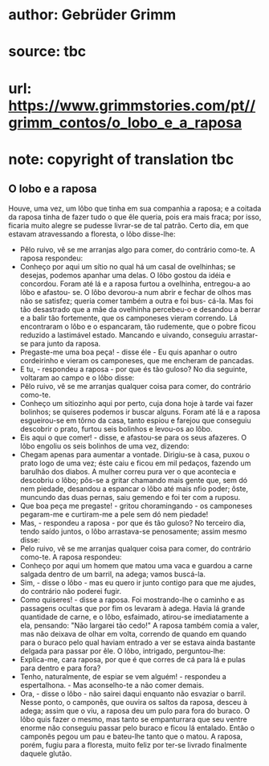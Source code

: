 # author: Gebrüder Grimm
# source: tbc
# url: https://www.grimmstories.com/pt//grimm_contos/o_lobo_e_a_raposa
# note: copyright of translation tbc

## O lobo e a raposa 

Houve, uma vez, um lôbo que tinha em sua companhia a raposa; e a coitada
da raposa tinha de fazer tudo o que êle queria, pois era mais fraca; por
isso, ficaria muito alegre se pudesse livrar-se de tal patrão. Certo
dia, em que estavam atravessando a floresta, o lôbo disse-lhe:
- Pêlo ruivo, vê se me arranjas algo para comer, do contrário como-te.
A raposa respondeu:
- Conheço por aqui um sítio no qual há um casal de ovelhinhas; se
desejas, podemos apanhar uma delas.
O lôbo gostou da idéia e concordou. Foram até lá e a raposa furtou a
ovelhinha, entregou-a ao lôbo e afastou- se. O lôbo devorou-a num abrir
e fechar de olhos mas não se satisfez; queria comer também a outra e foi
bus-
cá-la. Mas foi tão desastrado que a mãe da ovelhinha percebeu-o e
desandou a berrar e a balir tão fortemente, que os camponeses vieram
correndo. Lá encontraram o lôbo e o espancaram, tão rudemente, que o
pobre ficou reduzido a lastimável estado. Mancando e uivando, conseguiu
arrastar-se para junto da raposa.
- Pregaste-me uma boa peça! - disse éle - Eu quis apanhar o outro
cordeirinho e vieram os camponeses, que me encheram de pancadas.
- E tu, - respondeu a raposa - por que és tão guloso?
No dia seguinte, voltaram ao campo e o lôbo disse:
- Pêlo ruivo, vê se me arranjas qualquer coisa para comer, do contrário
como-te.
- Conheço um sitiozinho aqui por perto, cuja dona hoje à tarde vai fazer
bolinhos; se quiseres podemos ir buscar alguns.
Foram até lá e a raposa esgueirou-se em tôrno da casa, tanto espiou e
farejou que conseguiu descobrir o prato, furtou seis bolinhos e levou-os
ao lôbo.
- Eis aqui o que comer! - disse, e afastou-se para os seus afazeres.
O lôbo engoliu os seis bolinhos de uma vez, dizendo:
- Chegam apenas para aumentar a vontade.
Dirigiu-se à casa, puxou o prato logo de uma vez;
éste caiu e ficou em mil pedaços, fazendo um barulhão dos diabos. A
mulher correu pura ver o que acontecia e descobriu o lôbo; pôs-se a
gritar chamando mais gente que, sem dó nem piedade, desandou a espancar
o lôbo até mais nfio poder; ôste, muncundo das duas pernas, saiu gemendo
e foi ter com a ruposu.
- Que boa peça me pregaste! - gritou choramingando - os camponeses
pegaram-me e curtiram-me a pele sem dó nem piedade!
- Mas, - respondeu a raposa - por que és tão guloso?
No terceiro dia, tendo saído juntos, o lôbo arrastava-se penosamente;
assim mesmo disse:
- Pelo ruivo, vê se me arranjas qualquer coisa para comer, do contrário
como-te.
A raposa respondeu:
- Conheço por aqui um homem que matou uma vaca e guardou a carne salgada
dentro de um barril, na adega; vamos buscá-la.
- Sim, - disse o lôbo - mas eu quero ir junto contigo para que me
ajudes, do contrário não poderei fugir.
- Como quiseres! - disse a raposa.
Foi mostrando-lhe o caminho e as passagens ocultas que por fim os
levaram à adega. Havia lá grande quantidade de carne, e o lôbo,
esfaimado, atirou-se imediatamente a ela, pensando: "Não largarei tão
cedo!"
A raposa também comia a valer, mas não deixava de olhar em volta,
correndo de quando em quando para o buraco pelo qual haviam entrado a
ver se estava ainda bastante delgada para passar por êle. O lôbo,
intrigado, perguntou-lhe:
- Explica-me, cara raposa, por que é que corres de cá para lá e pulas
para dentro e para fora?
- Tenho, naturalmente, de espiar se vem alguém! - respondeu a
espertalhona. - Mas aconselho-te a não comer demais.
- Ora, - disse o lôbo - não sairei daqui enquanto não esvaziar o
barril.
Nesse ponto, o camponês, que ouvira os saltos da raposa, desceu à adega;
assim que o viu, a raposa deu um pulo para fora do buraco. O lôbo quis
fazer o mesmo, mas tanto se empanturrara que seu ventre enorme não
conseguiu passar pelo buraco e ficou lá entalado.
Então o camponês pegou um pau e bateu-lhe tanto que o matou. A raposa,
porém, fugiu para a floresta, muito feliz por ter-se livrado finalmente
daquele glutão.
